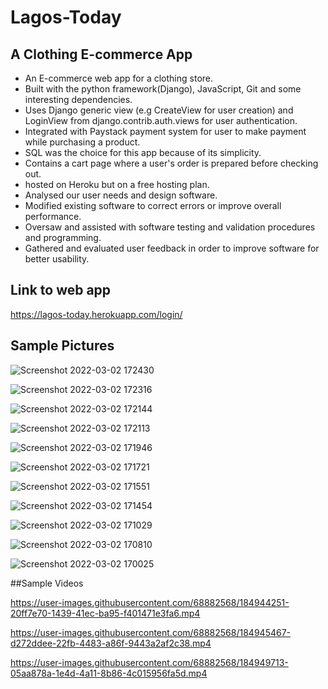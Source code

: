 # Lagos-Today

## A Clothing E-commerce App

- An E-commerce web app for a clothing store. 
- Built with the python framework(Django), JavaScript, Git and some interesting dependencies.
- Uses Django generic view (e.g CreateView for user creation) and LoginView from django.contrib.auth.views for user authentication.
- Integrated with Paystack payment system for user to make payment while purchasing a product. 
- SQL was the choice for this app because of its simplicity. 
- Contains a cart page where a user's order is prepared before checking out. 
- hosted on Heroku but on a free hosting plan.
- Analysed our user needs and design software. 
- Modified existing software to correct errors or improve overall performance. 
- Oversaw and assisted with software testing and validation procedures and programming. 
- Gathered and evaluated user feedback in order to improve software for better usability. 

## Link to web app
https://lagos-today.herokuapp.com/login/

## Sample Pictures

![Screenshot 2022-03-02 172430](https://user-images.githubusercontent.com/68882568/184948712-8c3213bf-403c-496d-bbd1-6cb8a6eff8cc.png)

![Screenshot 2022-03-02 172316](https://user-images.githubusercontent.com/68882568/184948727-15b587e6-53a4-4c50-a033-5f6766d09c32.png)

![Screenshot 2022-03-02 172144](https://user-images.githubusercontent.com/68882568/184948730-30e9257a-2700-4e4b-a0a7-ae87606e7cd5.png)

![Screenshot 2022-03-02 172113](https://user-images.githubusercontent.com/68882568/184948738-141c23fd-2eb1-4321-9325-86b268d93648.png)

![Screenshot 2022-03-02 171946](https://user-images.githubusercontent.com/68882568/184948747-7eb84f4f-a2a7-43f2-a436-e2cde81720c7.png)

![Screenshot 2022-03-02 171721](https://user-images.githubusercontent.com/68882568/184948754-d2c9d044-ae9e-44ec-8099-befc2d459b6a.png)

![Screenshot 2022-03-02 171551](https://user-images.githubusercontent.com/68882568/184948757-be7f1fcd-998f-4cc6-9b99-9e21696cbe27.png)

![Screenshot 2022-03-02 171454](https://user-images.githubusercontent.com/68882568/184948783-2097802a-09fc-4fc8-bbb1-f06a73a5c762.png)

![Screenshot 2022-03-02 171029](https://user-images.githubusercontent.com/68882568/184948802-4aaec206-bd33-421d-8947-5f2654000845.png)

![Screenshot 2022-03-02 170810](https://user-images.githubusercontent.com/68882568/184948819-da17d251-af1f-49f7-92cd-29dfe33c9b6e.png)

![Screenshot 2022-03-02 170025](https://user-images.githubusercontent.com/68882568/184948842-f268ad29-160e-416d-9ad4-fb2da9271d4d.png)



##Sample Videos

https://user-images.githubusercontent.com/68882568/184944251-20ff7e70-1439-41ec-ba95-f401471e3fa6.mp4


https://user-images.githubusercontent.com/68882568/184945467-d272ddee-22fb-4483-a86f-9443a2af2c38.mp4


https://user-images.githubusercontent.com/68882568/184949713-05aa878a-1e4d-4a11-8b86-4c015956fa5d.mp4
